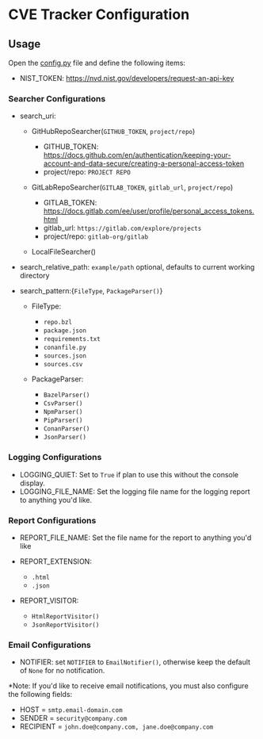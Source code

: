 # CVE Tracker Configuration

## Usage

Open the [config.py](config.py) file and define the following items:
* NIST_TOKEN: https://nvd.nist.gov/developers/request-an-api-key

### Searcher Configurations

* search_uri: 
  * GitHubRepoSearcher(`GITHUB_TOKEN`, `project/repo`)
    * GITHUB_TOKEN: https://docs.github.com/en/authentication/keeping-your-account-and-data-secure/creating-a-personal-access-token 
    * project/repo: `PROJECT REPO`

  * GitLabRepoSearcher(`GITLAB_TOKEN`, `gitlab_url`, `project/repo`)
    * GITLAB_TOKEN: https://docs.gitlab.com/ee/user/profile/personal_access_tokens.html
    * gitlab_url: `https://gitlab.com/explore/projects`
    * project/repo: `gitlab-org/gitlab`

  * LocalFileSearcher()


* search_relative_path:  `example/path` optional, defaults to current working directory


* search_pattern:{`FileType`, `PackageParser()`}
  * FileType:
    * `repo.bzl`
    * `package.json`
    * `requirements.txt`
    * `conanfile.py`
    * `sources.json`
    * `sources.csv`

  * PackageParser:
    * `BazelParser()`
    * `CsvParser()`
    * `NpmParser()`
    * `PipParser()`
    * `ConanParser()`
    * `JsonParser()`

### Logging Configurations

* LOGGING_QUIET: Set to `True` if plan to use this without the console display.
* LOGGING_FILE_NAME: Set the logging file name for the logging report to anything you'd like.


### Report Configurations

* REPORT_FILE_NAME: Set the file name for the report to anything you'd like
* REPORT_EXTENSION:
  * `.html`
  * `.json`

* REPORT_VISITOR:
  * `HtmlReportVisitor()`
  * `JsonReportVisitor()`


### Email Configurations
* NOTIFIER: set `NOTIFIER` to `EmailNotifier()`, otherwise keep the default of `None` for no notification.

*Note: If you'd like to receive email notifications, you must also configure the following fields:
* HOST = `smtp.email-domain.com`
* SENDER = `security@company.com`
* RECIPIENT = `john.doe@company.com, jane.doe@company.com`